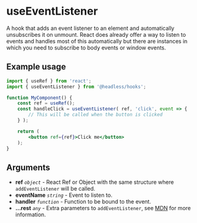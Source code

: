 # useEventListener

A hook that adds an event listener to an element and automatically unsubscribes it on unmount. React does already offer
a way to listen to events and handles most of this automatically but there are instances in which you need to subscribe
to body events or window events.

## Example usage

```jsx
import { useRef } from 'react';
import { useEventListener } from '@headless/hooks';

function MyComponent() {
    const ref = useRef();
    const handleClick = useEventListener( ref, 'click', event => {
        // This will be called when the button is clicked
    } );

    return (
        <button ref={ref}>Click me</button>
    );
}
```

## Arguments

* **ref** _`object`_ - React Ref or Object with the same structure where `addEventListener` will be called.
* **eventName** _`string`_ - Event to listen to.
* **handler** _`function`_ - Function to be bound to the event.
* **...rest** _`any`_ - Extra parameters to `addEventListener`, see [MDN](https://developer.mozilla.org/en-US/docs/Web/API/EventTarget/addEventListener) for more information.
